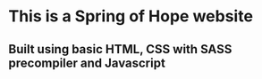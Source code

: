 # This is a Spring of Hope website
## Built using basic HTML, CSS with SASS precompiler and Javascript
